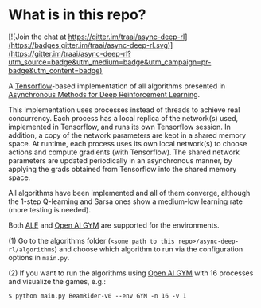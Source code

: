 # What is in this repo?

[![Join the chat at https://gitter.im/traai/async-deep-rl](https://badges.gitter.im/traai/async-deep-rl.svg)](https://gitter.im/traai/async-deep-rl?utm_source=badge&utm_medium=badge&utm_campaign=pr-badge&utm_content=badge)

A [Tensorflow](https://www.tensorflow.org/)-based implementation of all algorithms presented in [Asynchronous Methods for Deep Reinforcement Learning](https://arxiv.org/abs/1602.01783).

This implementation uses processes instead of threads to achieve real concurrency. Each process has a local replica of the network(s) used, implemented in Tensorflow, and runs its own Tensorflow session. In addition, a copy of the network parameters are kept in a shared memory space. At runtime, each process uses its own local network(s) to choose actions and compute gradients (with Tensorflow). The shared network parameters are updated periodically in an asynchronous manner, by applying the grads obtained from Tensorflow into the shared memory space. 

All algorithms have been implemented and all of them converge, although the 1-step Q-learning and Sarsa ones show a medium-low learning rate (more testing is needed). 

Both [ALE](https://github.com/mgbellemare/Arcade-Learning-Environment) and [Open AI GYM](https://gym.openai.com/) are supported for the environments.


(1) Go to the algorithms folder 
(`<some path to this repo>/async-deep-rl/algorithms`) and choose which 
algorithm to run via the configuration options in `main.py`.

(2) If you want to run the algorithms using [Open AI GYM](https://gym.openai.com/) with 16 processes and visualize the games, e.g.:
```shell
$ python main.py BeamRider-v0 --env GYM -n 16 -v 1 
```
